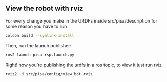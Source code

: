 ## View the robot with rviz

For every change you make in the URDFs inside src/pisa/description for some reason you have to run

```bash
colcon build --symlink-install
```

Then, run the launch publisher:

```bash
ros2 launch pisa rsp.launch.py
 ```

Right! now you're publishing the urdfs in a ros topic, to view it just run rviz

```bash
rviz2 -d src/pisa/config/view_bot.rviz 
 ```
